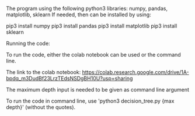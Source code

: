 The program using the following python3 libraries: numpy, pandas, matplotlib, sklearn
If needed, then can be installed by using:

pip3 install numpy
pip3 install pandas
pip3 install matplotlib
pip3 install sklearn


Running the code:

To run the code, either the colab notebook can be used or the command line.

The link to the colab notebook: https://colab.research.google.com/drive/1A-bpdq_m3DudBf23LrzTEdsNSDgBH10U?usp=sharing

The maximum depth input is needed to be given as command line argument

To run the code in command line, use 'python3 decision_tree.py {max depth}' (without the quotes).